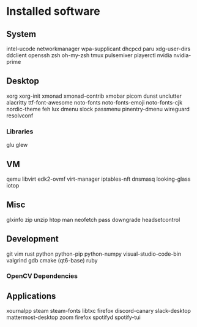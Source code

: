 # Installed software

## System

intel-ucode
networkmanager
wpa-supplicant
dhcpcd
paru
xdg-user-dirs
ddclient
openssh
zsh oh-my-zsh
tmux
pulsemixer
playerctl
nvidia nvidia-prime

## Desktop

xorg xorg-init
xmonad xmonad-contrib
xmobar
picom
dunst
unclutter
alacritty
ttf-font-awesome
noto-fonts noto-fonts-emoji noto-fonts-cjk
nordic-theme
feh
lux
dmenu
slock
passmenu
pinentry-dmenu
wireguard resolvconf 

### Libraries

glu
glew

## VM

qemu
libvirt
edk2-ovmf
virt-manager
iptables-nft
dnsmasq
looking-glass
iotop

## Misc

glxinfo
zip
unzip
htop
man
neofetch
pass
downgrade
headsetcontrol

## Development

git
vim
rust
python python-pip python-numpy
visual-studio-code-bin
valgrind
gdb
cmake (qt6-base)
ruby

### OpenCV Dependencies

## Applications

xournalpp
steam steam-fonts libtxc
firefox
discord-canary
slack-desktop
mattermost-desktop
zoom
firefox
spotifyd spotify-tui
